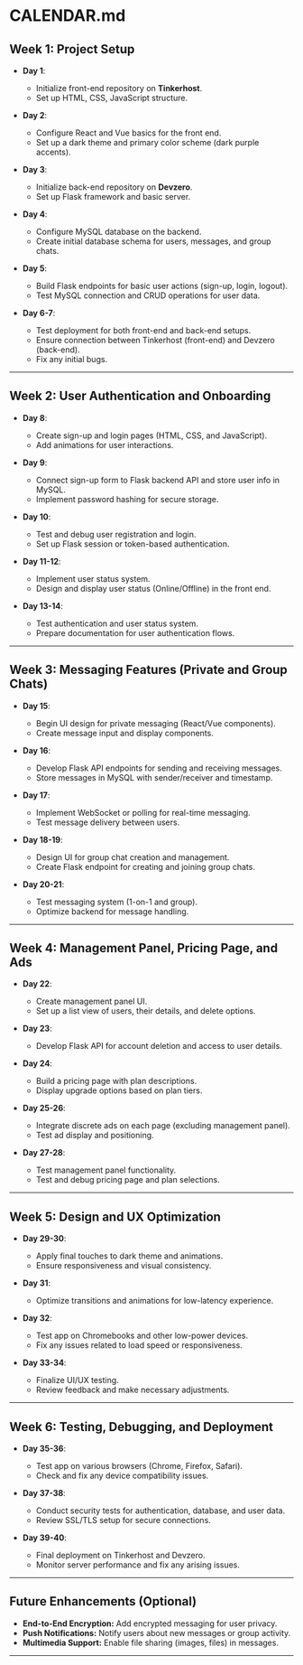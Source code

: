 # CALENDAR.md

## Week 1: Project Setup

- **Day 1**: 
  - Initialize front-end repository on **Tinkerhost**.
  - Set up HTML, CSS, JavaScript structure.
  
- **Day 2**:
  - Configure React and Vue basics for the front end.
  - Set up a dark theme and primary color scheme (dark purple accents).

- **Day 3**:
  - Initialize back-end repository on **Devzero**.
  - Set up Flask framework and basic server.

- **Day 4**:
  - Configure MySQL database on the backend.
  - Create initial database schema for users, messages, and group chats.

- **Day 5**:
  - Build Flask endpoints for basic user actions (sign-up, login, logout).
  - Test MySQL connection and CRUD operations for user data.

- **Day 6-7**:
  - Test deployment for both front-end and back-end setups.
  - Ensure connection between Tinkerhost (front-end) and Devzero (back-end).
  - Fix any initial bugs.

---

## Week 2: User Authentication and Onboarding

- **Day 8**:
  - Create sign-up and login pages (HTML, CSS, and JavaScript).
  - Add animations for user interactions.

- **Day 9**:
  - Connect sign-up form to Flask backend API and store user info in MySQL.
  - Implement password hashing for secure storage.

- **Day 10**:
  - Test and debug user registration and login.
  - Set up Flask session or token-based authentication.

- **Day 11-12**:
  - Implement user status system.
  - Design and display user status (Online/Offline) in the front end.

- **Day 13-14**:
  - Test authentication and user status system.
  - Prepare documentation for user authentication flows.

---

## Week 3: Messaging Features (Private and Group Chats)

- **Day 15**:
  - Begin UI design for private messaging (React/Vue components).
  - Create message input and display components.

- **Day 16**:
  - Develop Flask API endpoints for sending and receiving messages.
  - Store messages in MySQL with sender/receiver and timestamp.

- **Day 17**:
  - Implement WebSocket or polling for real-time messaging.
  - Test message delivery between users.

- **Day 18-19**:
  - Design UI for group chat creation and management.
  - Create Flask endpoint for creating and joining group chats.

- **Day 20-21**:
  - Test messaging system (1-on-1 and group).
  - Optimize backend for message handling.

---

## Week 4: Management Panel, Pricing Page, and Ads

- **Day 22**:
  - Create management panel UI.
  - Set up a list view of users, their details, and delete options.

- **Day 23**:
  - Develop Flask API for account deletion and access to user details.

- **Day 24**:
  - Build a pricing page with plan descriptions.
  - Display upgrade options based on plan tiers.

- **Day 25-26**:
  - Integrate discrete ads on each page (excluding management panel).
  - Test ad display and positioning.

- **Day 27-28**:
  - Test management panel functionality.
  - Test and debug pricing page and plan selections.

---

## Week 5: Design and UX Optimization

- **Day 29-30**:
  - Apply final touches to dark theme and animations.
  - Ensure responsiveness and visual consistency.

- **Day 31**:
  - Optimize transitions and animations for low-latency experience.
  
- **Day 32**:
  - Test app on Chromebooks and other low-power devices.
  - Fix any issues related to load speed or responsiveness.

- **Day 33-34**:
  - Finalize UI/UX testing.
  - Review feedback and make necessary adjustments.

---

## Week 6: Testing, Debugging, and Deployment

- **Day 35-36**:
  - Test app on various browsers (Chrome, Firefox, Safari).
  - Check and fix any device compatibility issues.

- **Day 37-38**:
  - Conduct security tests for authentication, database, and user data.
  - Review SSL/TLS setup for secure connections.

- **Day 39-40**:
  - Final deployment on Tinkerhost and Devzero.
  - Monitor server performance and fix any arising issues.

---

## Future Enhancements (Optional)
- **End-to-End Encryption:** Add encrypted messaging for user privacy.
- **Push Notifications:** Notify users about new messages or group activity.
- **Multimedia Support:** Enable file sharing (images, files) in messages.

---

